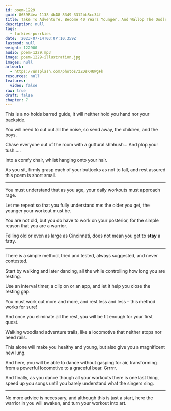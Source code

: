 ```yaml
---
id: poem-1229
guid: 865984ea-1138-4b48-8349-3312bb8cc34f
title: Take To Adventure, Become 40 Years Younger, And Wallop The Oodles Out Of Your Whippersnapper Self
description: null
tags:
  - furkies-purrkies
date: '2023-07-14T03:07:10.359Z'
lastmod: null
weight: 122900
audio: poem-1229.mp3
image: poem-1229-illustration.jpg
images: null
artwork:
  - https://unsplash.com/photos/zZDsK4UWgFk
resources: null
features:
  video: false
raw: true
draft: false
chapter: 7
---
```


This is a no holds barred guide,
it will neither hold you hand nor your backside.

You will need to cut out all the noise,
so send away, the children, and the boys.

Chase everyone out of the room with a guttural shhhush...
And plop your tush…..

Into a comfy chair,
whilst hanging onto your hair.

As you sit, firmly grasp each of your buttocks as not to fall,
and rest assured this poem is short small.

---

You must understand that as you age,
your daily workouts must approach rage.

Let me repeat so that you fully understand me:
the older you get, the younger your workout must be.

You are not old, but you do have to work on your posterior,
for the simple reason that you are a warrior.

Felling old or even as large as Cincinnati,
does not mean you get to __stay__ a fatty.

---

There is a simple method, tried and tested,
always suggested, and never contested.

Start by walking and later dancing,
all the while controlling how long you are resting.

Use an interval timer, a clip on or an app,
and let it help you close the resting gap.

You must work out more and more,
and rest less and less – this method works for sure!

And once you eliminate all the rest,
you will be fit enough for your first quest.

Walking woodland adventure trails,
like a locomotive that neither stops nor need rails.

This alone will make you healthy and young,
but also give you a magnificent new lung.

And here, you will be able to dance without gasping for air,
transforming from a powerful locomotive to a graceful bear. Grrrrr.

And finally, as you dance though all your workouts there is one last thing,
speed up you songs until you barely understand what the singers sing.

---

No more advice is necessary, and although this is just a start,
here the warrior in you will awaken, and turn your workout into art.

